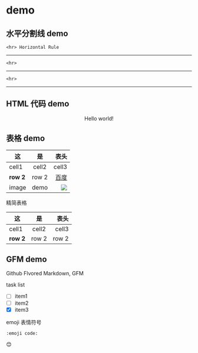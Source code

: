 # demo

## 水平分割线 demo

    <hr> Horizontal Rule

---

    <hr>
	
***

    <hr>
	
___

## HTML 代码 demo

<p align='center'>Hello world!</p>

<!--
这些文字会被忽略！
这一行同样！
-->

## 表格 demo

|  这  |   是  |    表头 |
|----  |:-----:|--------:|
| cell1 | cell2 | cell3 |
| **row 2** | row 2 | [百度] |
| image | demo | ![][baidu_logo] |

精简表格

这  |   是  |    表头
----  |:-----:|--------:
cell1 | cell2 | cell3
**row 2**| row 2 | row 2

## GFM demo

Github Flvored Markdown, GFM

task list

- [ ] item1
- [ ] item2
- [x] item3

emoji 表情符号

    :emoji code:

:blush:

<!--下面是本文中用到的链接引用-->

[baidu_logo]: https://ss3.bdstatic.com/70cFv8Sh_Q1YnxGkpoWK1HF6hhy/it/u=2312261118,3383206621&fm=26&gp=0.jpg
[百度]: http://www.baidu.com